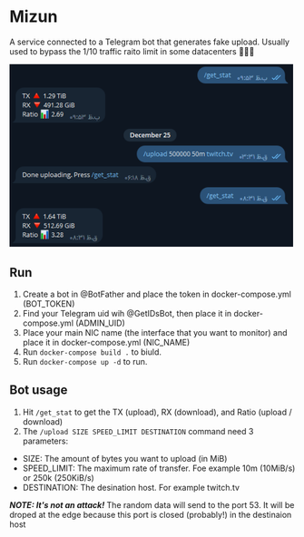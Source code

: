# Mizun
A service connected to a Telegram bot that generates fake upload. Usually used to bypass the 1/10 traffic raito limit in some datacenters 🤷🏻‍♂️

<div align="left">
  <p> <img src="bot.png?raw=true "bot"" width="500"> </p>  
</div>

## Run

1. Create a bot in @BotFather and place the token in docker-compose.yml (BOT_TOKEN)
2. Find your Telegram uid wih @GetIDsBot, then place it in docker-compose.yml (ADMIN_UID)
3. Place your main NIC name (the interface that you want to monitor) and place it in docker-compose.yml (NIC_NAME)
4. Run ```docker-compose build .``` to biuld.
5. Run ```docker-compose up -d``` to run.

## Bot usage

1. Hit `/get_stat` to get the TX (upload), RX (download), and Ratio (upload / download)
2. The `/upload SIZE SPEED_LIMIT DESTINATION` command need 3 parameters:
  * SIZE: The amount of bytes you want to upload (in MiB)
  * SPEED_LIMIT: The maximum rate of transfer. Foe example 10m (10MiB/s) or 250k (250KiB/s)
  * DESTINATION: The desination host. For example twitch.tv
 
 ***NOTE: It's not an attack!*** The random data will send to the port 53. It will be droped at the edge because this port is closed (probably!) in the destinaion host

